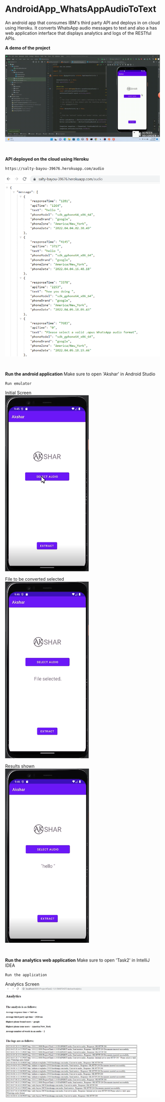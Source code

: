 # AndroidApp_WhatsAppAudioToText
An android app that consumes IBM's third party API and deploys in on cloud using Heroku. It converts WhatsApp audio messages to text and also a has web application interface that displays analytics and logs of the RESTful APIs.

**A demo of the project**

![Akshar_Demo](https://github.com/reach-arpit-garg/AndroidApp_WhatsAppAudioToText/blob/main/resources/Akshar.gif)

<br />

**API deployed on the cloud using Heroku**
```
https://salty-bayou-39676.herokuapp.com/audio
```
![Initial](https://github.com/reach-arpit-garg/AndroidApp_WhatsAppAudioToText/blob/main/resources/ApiScreen.png)

<br />

**Run the android application**
Make sure to open 'Akshar' in Android Studio
```
Run emulator
```
Initial Screen <br />
![Initial](https://github.com/reach-arpit-garg/AndroidApp_WhatsAppAudioToText/blob/main/resources/InitialScreen.png)

File to be converted selected <br />
![Initial](https://github.com/reach-arpit-garg/AndroidApp_WhatsAppAudioToText/blob/main/resources/FileSelectedScreen.png)

Results shown <br />
![Initial](https://github.com/reach-arpit-garg/AndroidApp_WhatsAppAudioToText/blob/main/resources/ResultScreen.png)

<br />

**Run the analytics web application**
Make sure to open 'Task2' in IntelliJ IDEA
```
Run the application
```
Analytics Screen
![Initial](https://github.com/reach-arpit-garg/AndroidApp_WhatsAppAudioToText/blob/main/resources/AnalyticsScreen.png)
